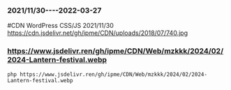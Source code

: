 ### 2021/11/30----2022-03-27
#CDN WordPress CSS/JS   2021/11/30
https://cdn.jsdelivr.net/gh/ipme/CDN/uploads/2018/07/740.jpg

### https://www.jsdelivr.ren/gh/ipme/CDN/Web/mzkkk/2024/02/2024-Lantern-festival.webp
`php
https://www.jsdelivr.ren/gh/ipme/CDN/Web/mzkkk/2024/02/2024-Lantern-festival.webp
`
